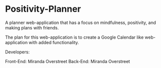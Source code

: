 # Positivity-Planner

A planner web-application that has a focus on mindfulness, positivity, and making plans with friends.

The plan for this web-application is to create a Google Calendar like web-application with added functionality.

Developers:

Front-End: Miranda Overstreet
Back-End: Miranda Overstreet
